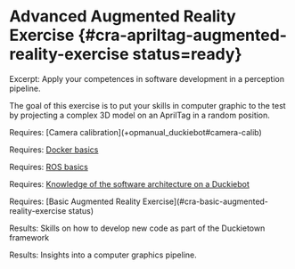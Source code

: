 # Advanced Augmented Reality Exercise {#cra-apriltag-augmented-reality-exercise status=ready}

Excerpt: Apply your competences in software development in a perception pipeline.

The goal of this exercise is to put your skills in computer graphic to the test by projecting a complex 3D model on an AprilTag in a random position.

<div class='requirements' markdown='1'>
  Requires: [Camera calibration](+opmanual_duckiebot#camera-calib)

  Requires: [Docker basics](+duckietown-robotics-development#docker-basics)

  Requires: [ROS basics](+duckietown-robotics-development#sw-advanced)

  Requires: [Knowledge of the software architecture on a Duckiebot](+duckietown-robotics-development#duckietown-code-structure)
  
  Requires: [Basic Augmented Reality Exercise](#cra-basic-augmented-reality-exercise status)

  Results: Skills on how to develop new code as part of the Duckietown framework

  Results: Insights into a computer graphics pipeline.
</div>


